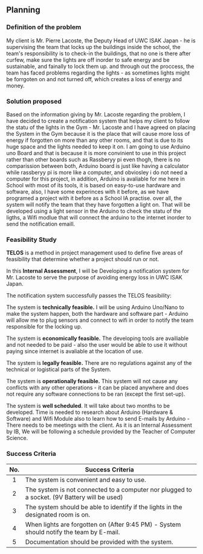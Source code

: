   Planning
----------
### Definition of the problem 
My client is Mr. Pierre Lacoste, the Deputy Head of UWC ISAK Japan - he is supervising the team that locks up the buildings inside the school, the team's responsibility is to 
check-in the buildings, that no one is there after curfew, make sure the lights are off inorder to safe energy and be sustainable, and fainally to lock them up. and through out the proccess, 
the team has faced problems regarding the lights - as sometimes lights might be forrgoten on and not turned off, which creates a loss of energy and money.

### Solution proposed
Based on the information giving by Mr. Lacoste regarding the problem, I have decided to create a notification system that helps my client to follow the statu of the lights in the Gym - Mr. Lacoste and I have agreed on placing the System in the Gym because it is the place that will cause more loss of energy if forgotten on more than any other rooms, and that is due to its huge space and the lights needed to keep it on. 
I am going to use Arduino uno Board and that is because it is more convinient to use in this project rather than other boards such as Rassberyy pi even thogh, there is no comparission between both, Arduino board is just like having a calculator while rassberyy pi is more like a computer, and obviosley i do not need a computer for this project, in addition, Arduino is avaliable for me here in School with most of its tools, it is based on easy-to-use hardware and software, also,  I have some experinces with it before, as we have programed a project with it before as a School IA practise. over all, the system will notify the team that they have forgotten a light on. That will be developed using a light sensor in the Arduino to check the statu of the ligths, a Wifi modlue that will connect the arduino to the internet inorder to send the notification emaill.

### Feasibility Study

**TELOS** is a method in project management used to define five areas of feasibility that determine whether
a project should run or not. 

In this **Internal Assessment**, I will be Developing a notification system for Mr. Lacoste to serve the purpose of avoiding energy loss in UWC ISAK Japan.  

The notification system successfully passes the TELOS feasibility:

The system is **technically feasible.** I will be using Arduino Uno/Nano to make the system happen, both the hardware and software part - Arduino 
will allow me to plug sensors and connect to wifi in order to notify the team responsible for the locking up. 

The system is **economically feasible.** The developing tools are availiable and not needed to be paid - also the user would be able to use it without paying
since internet is avaliable at the location of use. 

The system is **legally feasible.** There are no regulations against any of the technical or logistical parts of the System. 

The system is **operationally feasible.** This system will not cause any conflicts with any other operations - it can be placed anywhere and does not require any software connections to be ran (except the first set-up). 

The system is **well scheduled**. It will take about two months to be developed. Time is needed to research about Arduino (Hardware & Software) and Wifi Module also to learn how to send E-mails by Arduino - There needs to be meetings with the client. As it is an Internal Assessment by IB, We will be following a schedule provided by the Teacher of Computer Science. 

### Success Criteria

| No. | Success Criteria                                                                             |
|:---:|----------------------------------------------------------------------------------------------|
| 1   | The system is convenient and easy to use.                                                    |
| 2   | The system is not connected to a computer nor plugged to a socket. (9V Battery will be used) |
| 3   | The system should be able to identify if the lights in the designated room is on.            |
| 4   | When lights are forgotten on (After 9:45 PM) - System should notify the team by E-mail.      |
| 5   | Documentation should be provided with the system.                                            |

